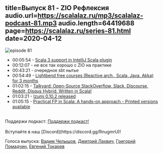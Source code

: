 title=Выпуск 81 - ZIO Рефлексия
audio.url=https://scalalaz.ru/mp3/scalalaz-podcast-81.mp3
audio.length=64419688
page=https://scalalaz.ru/series-81.html
date=2020-04-12
----
![episode 81](https://scalalaz.ru/img/episode81.png)


* 00:05:54 - [Scala 3 support in IntelliJ Scala plugin](https://blog.jetbrains.com/scala/2020/03/17/scala-3-support-in-intellij-scala-plugin/)
* 00:12:07 - не все так хорошо с ZIO на практике
* 00:43:21 - очередное sbt нытье 
* 00:54:49 - [Lightbend free courses (Reactive arch., Scala, Java, Akka) for 3 months](https://www.lightbend.com/learn-reactive-akka-and-scala-with-free-online-training-from-lightbend?utm_source=social&utm_medium=twitter-post&utm_campaign=PL-20XX-Lightbend-Academy-Free-Subscription&utm_term=&utm_content=none)
* 01:02:15 - [Talkyard: Open-Source StackOverflow, Slack, Discourse, Reddit, Disqus Hybrid. Written in Scala!](https://www.reddit.com/r/scala/comments/fq0pt2/talkyard_opensource_stackoverflow_slack_discourse/)
* 01:03:21 - [Izumi 0.10.2 released](https://github.com/7mind/izumi/releases/tag/0.10.2)
* 01:05:15 - [Practical FP in Scala: A hands-on approach - Printed versions available](https://www.reddit.com/r/scala/comments/for38n/practical_fp_in_scala_a_handson_approach_printed/)

<br/>
Поддержи подкаст:
<a href="https://www.patreon.com/bePatron?u=8074802" data-patreon-widget-type="become-patron-button">Поддержи подкаст!</a><script async src="https://c6.patreon.com/becomePatronButton.bundle.js"></script>
<br/>

<br/>
Вступайте в наш [Discord](https://discord.gg/RnugmrU)!
<br/>

Голоса выпуска:
[Вадим Челышов](http://github.com/dos65),
[Дмитрий Лахвич](https://github.com/ReiReiRei),
[Григорий Помадчин](https://github.com/pomadchin),
[Евгений Токарев](https://twitter.com/strobegen)
